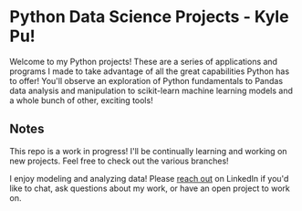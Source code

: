# Python Data Science Projects - Kyle Pu!
Welcome to my Python projects! These are a series of applications and programs I made to take advantage of all the great capabilities Python has to offer! You'll observe an exploration of Python fundamentals to Pandas data analysis and manipulation to scikit-learn machine learning models and a whole bunch of other, exciting tools!

## Notes
This repo is a work in progress! I'll be continually learning and working on new projects. Feel free to check out the various branches!

I enjoy modeling and analyzing data! Please [reach out](https://linkedin.com/in/kyle-pu) on LinkedIn if you'd like to chat, ask questions about my work, or have an open project to work on.

